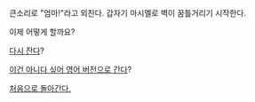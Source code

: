 큰소리로 "엄마!"라고 외친다.
갑자기 마시멜로 벽이 꿈틀거리기 시작한다.

이제 어떻게 할까요?

[다시 잔다](../sleep/marshmallow.md)?

[이건 아니다 싶어 영어 버전으로 간다](../../english/marshmallow.md)?

[처음으로 돌아간다.](../marshmallow.md)
